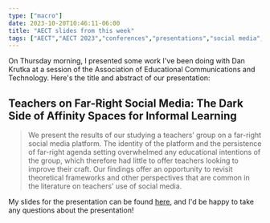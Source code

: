 ```yaml
---
type: ["macro"]
date: 2023-10-20T10:46:11-06:00
title: "AECT slides from this week"
tags: ["AECT","AECT 2023","conferences","presentations","social media","teachers","social media research","Dan Krutka"]
---
```

On Thursday morning, I presented some work I've been doing with Dan Krutka at a session of the Association of Educational Communications and Technology. Here's the title and abstract of our presentation:

## Teachers on Far-Right Social Media: The Dark Side of Affinity Spaces for Informal Learning

> We present the results of our studying a teachers’ group on a far-right social media platform. The identity of the platform and the persistence of far-right agenda setting overwhelmed any educational intentions of the group, which therefore had little to offer teachers looking to improve their craft. Our findings offer an opportunity to revisit theoretical frameworks and other perspectives that are common in the literature on teachers’ use of social media.

My slides for the presentation can be found [here](https://spencergreenhalgh.com/work/_aect_2023_gab.html#1), and I'd be happy to take any questions about the presentation!
